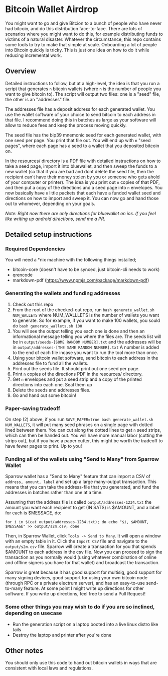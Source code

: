 # Bitcoin Wallet Airdrop

You might want to go and give Bitcion to a bunch of people who have never had bitcoin, and do this distribution face-to-face. There are lots of scenarios where you might want to do this, for example distributing funds to victims of a natural disaster. Whatever the circumstance, this repo contains some tools to try to make that simple at scale. Onboarding a lot of people into Bitcoin quickly is tricky. This is just one idea on how to do it while reducing incremental work.

## Overview

Detailed instructions to follow, but at a high-level, the idea is that you run a script that generates `n` bitcoin wallets (where `n` is the number of people you want to give bitcoin to). The script will output two files: one is a "seed" file, the other is an "addresses" file.

The addresses file has a deposit address for each generated wallet. You use the wallet software of your choice to send bitcoin to each address in that file. I recommend doing this in batches as large as your software will allow to reduce fees and keep the process moving quickly.

The seed file has the bip39 mnemonic seed for each generated wallet, with one seed per page. You print that file out. You will end up with `n` "seed pages", where each page has a seed to a wallet that you deposited bitcoin on.

In the resources/ directory is a PDF file with detailed instructions on how to take a seed page, import it into bluewallet, and then sweep the funds to a new wallet (so that if you are bad and dont delete the seed file, then the recipient can't have their money stolen by you or someone who gets ahold of your computer or printer). The idea is you print out `n` copies of that PDF, and then put a copy of the directions and a seed page into `n` envelopes. You now basically have `n` little packets that each have a funded wallet seed and directions on how to import and sweep it. You can now go and hand those out to whomever, depending on your goals.

*Note: Right now there are only directions for bluewallet on ios. If you feel like writing up android directions, send me a PR.*

## Detailed setup instructions

### Required Dependencies
You will need a *nix machine with the following things installed;

- bitcoin-core (doesn't have to be synced, just bitcoin-cli needs to work)
- qrencode 
- markdown-pdf (https://www.npmjs.com/package/markdown-pdf)

### Generating the wallets and funding addresses

1. Check out this repo
2. From the root of the checked-out repo, run `bash generate_wallet.sh NUM_WALLETS` where NUM_WALLLETS is the number of wallets you want to generate. So for example, if you want to make 100 wallets, you sould do `bash generate_wallets.sh 100`
3. You will see the output telling you each one is done and then an informational message telling you where the files are. The seeds list will be in `output/seeds-[SOME RANDOM NUMBER].txt` and the addresses will be in `output/addresses-[THE SAME RANDOM NUMBER].txt` A number is added to the end of each file incase you want to run the tool more than once.
4. Using your bitcoin wallet software, send bitcoin to each address in the addresses file to fund all the wallets.
5. Print out the seeds file. It should print out one seed per page.
6. Print `n` copies of the directions PDF in the resources/ directory.
7. Get `n` envelopes and put a seed strip and a copy of the printed directions into each one. Seal them up
8. Delete the seeds and addresses files.
9. Go and hand out some bitcoin!

### Paper-saving tradeoff
On step (2) above, if you run `SAVE_PAPER=true bash generate_wallet.sh NUM_WALLETS`, it will put many seed phrases on a single page with dotted lined between them. You can cut along the dotted lines to get `n` seed strips, which can then be handed out. You will have more manual labor (cutting the strips out), but if you have a paper cutter, this might be worth the tradeoff to have fewer pages to print. Up to you!

### Funding all of the wallets using "Send to Many" from Sparrow Wallet

Sparrow wallet has a "Send to Many" feature that can import a CSV of `address, amount, label` and set up a large many-output transaction. This means that you can take the address-file that you generated, and fund the addresses in batches rather than one at a time.

Assuming that the address file is called `output/addresses-1234.txt` the amount you want each recipient to get (IN SATS) is $AMOUNT, and a label for each is $MESSAGE, do:

``` shell
for i in $(cat output/addresses-1234.txt); do echo "$i, $AMOUNT, $MESSAGE" >> output/s2m.csv; done
```

Then, in Sparrow Wallet, click `Tools -> Send to Many`. It will open a window with an empty table in it. Click the `Import CSV` file and navigate to the `output/s2m.csv` file. Sparrow will create a transaction for you that spends $AMOUNT to each address in the csv file. Now you can proceed to sign the transaction as you normally would (using whatever combination of online and offline signers you have for that wallet) and broadcast the transaction.

Sparrow is great because it has good support for multisig, good support for many signing devices, good support for using your own bitcoin node (through RPC or a private electrum server), and has an easy-to-use send-to-many feature. At some point I might write up directions for other software. If you write up directions, feel free to send a Pull Request!

### Some other things you may wish to do if you are so inclined, depending on usecase

- Run the generation script on a laptop booted into a live linux distro like tails
- Destroy the laptop and printer after you're done


## Other notes

You should only use this code to hand out bitcoin wallets in ways that are consistent with local laws and regulations.
